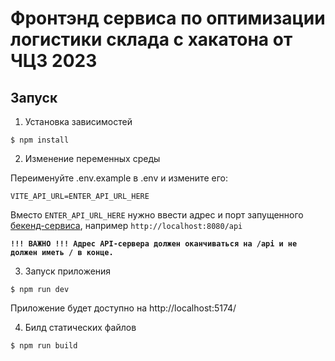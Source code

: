 # Фронтэнд сервиса по оптимизации логистики склада с хакатона от ЧЦЗ 2023 

## Запуск

1. Установка зависимостей
```console
$ npm install
```

2. Изменение переменных среды

Переименуйте .env.example в .env и измените его:

```dosini
VITE_API_URL=ENTER_API_URL_HERE
```
Вместо `ENTER_API_URL_HERE` нужно ввести адрес и порт запущенного [бекенд-сервиса](https://github.com/gestihack/logistics-backend), например `http://localhost:8080/api`

 <b>`!!! ВАЖНО !!! Адрес API-сервера должен оканчиваться на /api и не должен иметь / в конце.`</b>

3. Запуск приложения

```console
$ npm run dev
```

Приложение будет доступно на http://localhost:5174/

4. Билд статических файлов

```console
$ npm run build
```